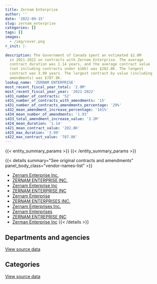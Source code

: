 ```yaml
---
title: Zernam Enterprise
author: ''
date: '2022-09-15'
slug: zernam_enterprise
categories: []
tags: []
images:
  - /img/cover.png
r_init: |-
  
description: The Government of Canada spent an estimated $2.0M
  in 2021-2022 on contracts with Zernam Enterprise. The average
  contract duration was 1.14 years, and the average contract value
  (not including contracts under $10k) was $202.8K. The longest
  contract was 3.99 years. The largest contract by value (including
  amendments) was $787.8K.
lookup_name: 'ZERNAM ENTERPRISE'
most_recent_fiscal_year_total: '2.0M'
most_recent_fiscal_year_year: '2021-2022'
s431_number_of_contracts: '52'
s431_number_of_contracts_with_amendments: '15'
s431_number_of_contracts_amendments_percentage: '29%'
s432_mean_amendment_increase_percentage: '141%'
s434_mean_number_of_amendments: '1.93'
s433_total_amendment_increase_value: '3.1M'
s424_mean_duration: '1.14'
s421_mean_contract_value: '202.8K'
s425_max_duration: '3.99'
s422_max_contract_value: '787.8K'
---
```


<script src="/rmarkdown-libs/htmlwidgets/htmlwidgets.js"></script>
<link href="/rmarkdown-libs/datatables-css/datatables-crosstalk.css" rel="stylesheet" />
<script src="/rmarkdown-libs/datatables-binding/datatables.js"></script>
<script src="/rmarkdown-libs/jquery/jquery-3.6.0.min.js"></script>
<link href="/rmarkdown-libs/dt-core-bootstrap/css/dataTables.bootstrap.min.css" rel="stylesheet" />
<link href="/rmarkdown-libs/dt-core-bootstrap/css/dataTables.bootstrap.extra.css" rel="stylesheet" />
<script src="/rmarkdown-libs/dt-core-bootstrap/js/jquery.dataTables.min.js"></script>
<script src="/rmarkdown-libs/dt-core-bootstrap/js/dataTables.bootstrap.min.js"></script>
<link href="/rmarkdown-libs/crosstalk/css/crosstalk.min.css" rel="stylesheet" />
<script src="/rmarkdown-libs/crosstalk/js/crosstalk.min.js"></script>
<script src="/rmarkdown-libs/htmlwidgets/htmlwidgets.js"></script>
<link href="/rmarkdown-libs/datatables-css/datatables-crosstalk.css" rel="stylesheet" />
<script src="/rmarkdown-libs/datatables-binding/datatables.js"></script>
<script src="/rmarkdown-libs/jquery/jquery-3.6.0.min.js"></script>
<link href="/rmarkdown-libs/dt-core-bootstrap/css/dataTables.bootstrap.min.css" rel="stylesheet" />
<link href="/rmarkdown-libs/dt-core-bootstrap/css/dataTables.bootstrap.extra.css" rel="stylesheet" />
<script src="/rmarkdown-libs/dt-core-bootstrap/js/jquery.dataTables.min.js"></script>
<script src="/rmarkdown-libs/dt-core-bootstrap/js/dataTables.bootstrap.min.js"></script>
<link href="/rmarkdown-libs/crosstalk/css/crosstalk.min.css" rel="stylesheet" />
<script src="/rmarkdown-libs/crosstalk/js/crosstalk.min.js"></script>

{{< entity_summary_params >}}
{{< /entity_summary_params >}}

{{< details summary="See original contracts and amendments" panel_body_class="vendor-names-list" >}}
- [Zernam Enterprise Inc.](https://search.open.canada.ca/en/ct/?sort=contract_value_f%20desc&page=1&search_text=%22Zernam%20Enterprise%20Inc.%22)
- [ZERNAM ENTERPRISE INC.](https://search.open.canada.ca/en/ct/?sort=contract_value_f%20desc&page=1&search_text=%22ZERNAM%20ENTERPRISE%20INC.%22)
- [Zernam Enterprise Inc](https://search.open.canada.ca/en/ct/?sort=contract_value_f%20desc&page=1&search_text=%22Zernam%20Enterprise%20Inc%22)
- [ZERNAM ENTERPRISE INC](https://search.open.canada.ca/en/ct/?sort=contract_value_f%20desc&page=1&search_text=%22ZERNAM%20ENTERPRISE%20INC%22)
- [Zernam Enterprise](https://search.open.canada.ca/en/ct/?sort=contract_value_f%20desc&page=1&search_text=%22Zernam%20Enterprise%22)
- [ZERNAM ENTERPRISES INC.](https://search.open.canada.ca/en/ct/?sort=contract_value_f%20desc&page=1&search_text=%22ZERNAM%20ENTERPRISES%20INC.%22)
- [Zernam Enterprises Inc.](https://search.open.canada.ca/en/ct/?sort=contract_value_f%20desc&page=1&search_text=%22Zernam%20Enterprises%20Inc.%22)
- [Zernam Enterprises](https://search.open.canada.ca/en/ct/?sort=contract_value_f%20desc&page=1&search_text=%22Zernam%20Enterprises%22)
- [ZERNAM ENTREPRISE INC](https://search.open.canada.ca/en/ct/?sort=contract_value_f%20desc&page=1&search_text=%22ZERNAM%20ENTREPRISE%20INC%22)
- [Zerman Enterprise Inc](https://search.open.canada.ca/en/ct/?sort=contract_value_f%20desc&page=1&search_text=%22Zerman%20Enterprise%20Inc%22)
{{< /details >}}

## Departments and agencies

<div id="htmlwidget-1" style="width:100%;height:auto;" class="datatables html-widget"></div>
<script type="application/json" data-for="htmlwidget-1">{"x":{"style":"bootstrap","filter":"none","vertical":false,"data":[["<a href=\"/departments/cbsa-asfc/\">Canada Border Services Agency<\/a>","<a href=\"/departments/cic/\">Immigration, Refugees and Citizenship Canada<\/a>","<a href=\"/departments/cnsc-ccsn/\">Canadian Nuclear Safety Commission<\/a>","<a href=\"/departments/cra-arc/\">Canada Revenue Agency<\/a>","<a href=\"/departments/dfatd-maecd/\">Global Affairs Canada<\/a>","<a href=\"/departments/dnd-mdn/\">National Defence<\/a>","<a href=\"/departments/esdc-edsc/\">Employment and Social Development Canada<\/a>","<a href=\"/departments/ic/\">Innovation, Science and Economic Development Canada<\/a>","<a href=\"/departments/irb-cisr/\">Immigration and Refugee Board of Canada<\/a>","<a href=\"/departments/jus/\">Department of Justice Canada<\/a>","<a href=\"/departments/nrc-cnrc/\">National Research Council Canada<\/a>","<a href=\"/departments/nserc-crsng/\">Natural Sciences and Engineering Research Council of Canada<\/a>","<a href=\"/departments/pc/\">Parks Canada<\/a>","<a href=\"/departments/pwgsc-tpsgc/\">Public Services and Procurement Canada<\/a>","<a href=\"/departments/tbs-sct/\">Treasury Board of Canada Secretariat<\/a>","<a href=\"/departments/tsb-bst/\">Transportation Safety Board of Canada<\/a>","<a href=\"/departments/vac-acc/\">Veterans Affairs Canada<\/a>"],[18469.06,52277.09,59939.66,null,null,183766.99,141929.24,null,67923.39,461685.02,127486.63,null,null,215310.07,null,30459.15,null],[null,10715.07,108603.54,25717.61,null,106357.94,62993.25,null,182793.83,413464.07,88983.95,29347.49,null,216882.82,23479.14,null,53755],[77546.25,null,108306.81,66511.07,441731.89,462670.12,39726.08,null,182294.4,216228.49,null,null,153945.54,33486.42,null,null,null],[null,null,null,null,385733.21,603152.9,483770.93,10602.98,182294.4,null,null,null,275441.77,44141.19,null,null,null]],"container":"<table class=\"table table-striped table-hover row-border order-column display\">\n  <thead>\n    <tr>\n      <th>Department<\/th>\n      <th>2018-2019<\/th>\n      <th>2019-2020<\/th>\n      <th>2020-2021<\/th>\n      <th>2021-2022<\/th>\n    <\/tr>\n  <\/thead>\n<\/table>","options":{"order":[[4,"desc"]],"pageLength":10,"autoWidth":true,"columnDefs":[{"targets":1,"render":"function(data, type, row, meta) {\n    return type !== 'display' ? data : DTWidget.formatCurrency(data, \"$\", 2, 3, \",\", \".\", true, null);\n  }"},{"targets":2,"render":"function(data, type, row, meta) {\n    return type !== 'display' ? data : DTWidget.formatCurrency(data, \"$\", 2, 3, \",\", \".\", true, null);\n  }"},{"targets":3,"render":"function(data, type, row, meta) {\n    return type !== 'display' ? data : DTWidget.formatCurrency(data, \"$\", 2, 3, \",\", \".\", true, null);\n  }"},{"targets":4,"render":"function(data, type, row, meta) {\n    return type !== 'display' ? data : DTWidget.formatCurrency(data, \"$\", 2, 3, \",\", \".\", true, null);\n  }"},{"width":"16%","targets":[1,2,3,4]},{"className":"dt-right","targets":[1,2,3,4]}],"orderClasses":false}},"evals":["options.columnDefs.0.render","options.columnDefs.1.render","options.columnDefs.2.render","options.columnDefs.3.render"],"jsHooks":[]}</script>
<p class="text-right">
<a href="https://github.com/GoC-Spending/contracts-data/tree/main/data/out/vendors/zernam_enterprise/summary_by_fiscal_year_by_department.csv" class="source-data-link btn btn-link">View source data</a>
</p>

## Categories

<div id="htmlwidget-2" style="width:100%;height:auto;" class="datatables html-widget"></div>
<script type="application/json" data-for="htmlwidget-2">{"x":{"style":"bootstrap","filter":"none","vertical":false,"data":[["<a href=\"/categories/defence/\">Defence<\/a>","<a href=\"/categories/professional_services/\">Professional services<\/a>","<a href=\"/categories/information_technology/\">Information technology<\/a>","<a href=\"/categories/human_capital/\">Human capital<\/a>"],[52575.25,339235.33,967435.73,null],[null,490768.95,778569.76,53755],[117421.28,926704.3,738321.48,null],[132280.15,1152225.72,497399.16,203232.35]],"container":"<table class=\"table table-striped table-hover row-border order-column display\">\n  <thead>\n    <tr>\n      <th>Category<\/th>\n      <th>2018-2019<\/th>\n      <th>2019-2020<\/th>\n      <th>2020-2021<\/th>\n      <th>2021-2022<\/th>\n    <\/tr>\n  <\/thead>\n<\/table>","options":{"order":[[4,"desc"]],"dom":"t","pageLength":30,"autoWidth":true,"columnDefs":[{"targets":1,"render":"function(data, type, row, meta) {\n    return type !== 'display' ? data : DTWidget.formatCurrency(data, \"$\", 2, 3, \",\", \".\", true, null);\n  }"},{"targets":2,"render":"function(data, type, row, meta) {\n    return type !== 'display' ? data : DTWidget.formatCurrency(data, \"$\", 2, 3, \",\", \".\", true, null);\n  }"},{"targets":3,"render":"function(data, type, row, meta) {\n    return type !== 'display' ? data : DTWidget.formatCurrency(data, \"$\", 2, 3, \",\", \".\", true, null);\n  }"},{"targets":4,"render":"function(data, type, row, meta) {\n    return type !== 'display' ? data : DTWidget.formatCurrency(data, \"$\", 2, 3, \",\", \".\", true, null);\n  }"},{"width":"16%","targets":[1,2,3,4]},{"className":"dt-right","targets":[1,2,3,4]}],"orderClasses":false,"lengthMenu":[10,25,30,50,100]}},"evals":["options.columnDefs.0.render","options.columnDefs.1.render","options.columnDefs.2.render","options.columnDefs.3.render"],"jsHooks":[]}</script>
<p class="text-right">
<a href="https://github.com/GoC-Spending/contracts-data/tree/main/data/out/vendors/zernam_enterprise/summary_by_fiscal_year_by_category.csv" class="source-data-link btn btn-link">View source data</a>
</p>
